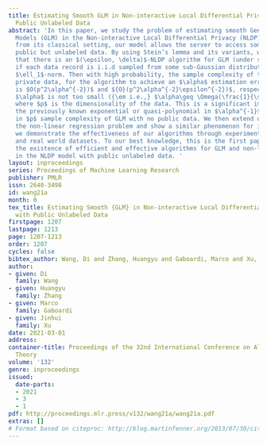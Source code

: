 ```yaml
---
title: Estimating Smooth GLM in Non-interactive Local Differential Privacy Model with
  Public Unlabeled Data
abstract: 'In this paper, we study the problem of estimating smooth Generalized Linear
  Models (GLM) in the Non-interactive Local Differential Privacy (NLDP) model. Different
  from its classical setting, our model allows the server to access some additional
  public but unlabeled data. By using Stein’s lemma and its variants, we first show
  that there is an $(\epsilon, \delta)$-NLDP algorithm for GLM (under some mild assumptions),
  if each data record is i.i.d sampled from some sub-Gaussian distribution with bounded
  $\ell_1$-norm. Then with high probability, the sample complexity of the public and
  private data, for the algorithm to achieve an $\alpha$ estimation error (in $\ell_\infty$-norm),
  is $O(p^2\alpha^{-2})$ and ${O}(p^2\alpha^{-2}\epsilon^{-2})$, respectively, if
  $\alpha$ is not too small ({\em i.e.,} $\alpha\geq \Omega(\frac{1}{\sqrt{p}})$),
  where $p$ is the dimensionality of the data. This is a significant improvement over
  the previously known exponential or quasi-polynomial in $\alpha^{-1}$, or exponential
  in $p$ sample complexity of GLM with no public data. We then extend our idea to
  the non-linear regression problem and show a similar phenomenon for it. Finally,
  we demonstrate the effectiveness of our algorithms through experiments on both synthetic
  and real world datasets. To our best knowledge, this is the first paper showing
  the existence of efficient and effective algorithms for GLM and non-linear regression
  in the NLDP model with public unlabeled data. '
layout: inproceedings
series: Proceedings of Machine Learning Research
publisher: PMLR
issn: 2640-3498
id: wang21a
month: 0
tex_title: Estimating Smooth {GLM} in Non-interactive Local Differential Privacy Model
  with Public Unlabeled Data
firstpage: 1207
lastpage: 1213
page: 1207-1213
order: 1207
cycles: false
bibtex_author: Wang, Di and Zhang, Huangyu and Gaboardi, Marco and Xu, Jinhui
author:
- given: Di
  family: Wang
- given: Huangyu
  family: Zhang
- given: Marco
  family: Gaboardi
- given: Jinhui
  family: Xu
date: 2021-03-01
address: 
container-title: Proceedings of the 32nd International Conference on Algorithmic Learning
  Theory
volume: '132'
genre: inproceedings
issued:
  date-parts:
  - 2021
  - 3
  - 1
pdf: http://proceedings.mlr.press/v132/wang21a/wang21a.pdf
extras: []
# Format based on citeproc: http://blog.martinfenner.org/2013/07/30/citeproc-yaml-for-bibliographies/
---
```

